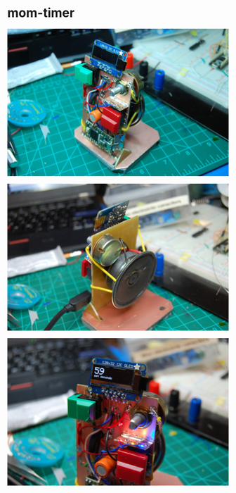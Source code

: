 # mom-timer

![mom-timer-front](img/finished-front.JPG)

![mom-timer-back](img/finished-back.JPG)

![mom-timer-disp](img/display-on.JPG)
